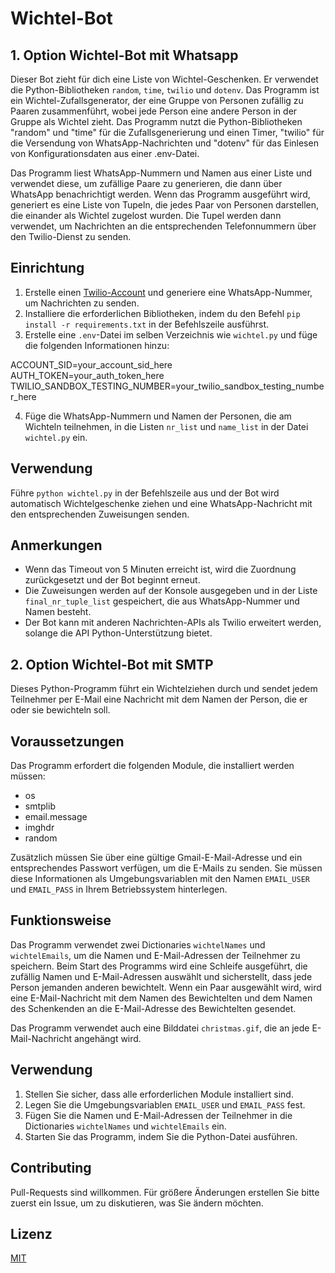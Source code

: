 # Wichtel-Bot

## 1. Option Wichtel-Bot mit Whatsapp

Dieser Bot zieht für dich eine Liste von Wichtel-Geschenken. Er verwendet die Python-Bibliotheken `random`, `time`, `twilio` und `dotenv`.
Das Programm ist ein Wichtel-Zufallsgenerator, der eine Gruppe von Personen zufällig zu Paaren zusammenführt, wobei jede Person eine andere Person in der Gruppe als Wichtel zieht. Das Programm nutzt die Python-Bibliotheken "random" und "time" für die Zufallsgenerierung und einen Timer, "twilio" für die Versendung von WhatsApp-Nachrichten und "dotenv" für das Einlesen von Konfigurationsdaten aus einer .env-Datei.

Das Programm liest WhatsApp-Nummern und Namen aus einer Liste und verwendet diese, um zufällige Paare zu generieren, die dann über WhatsApp benachrichtigt werden. Wenn das Programm ausgeführt wird, generiert es eine Liste von Tupeln, die jedes Paar von Personen darstellen, die einander als Wichtel zugelost wurden. Die Tupel werden dann verwendet, um Nachrichten an die entsprechenden Telefonnummern über den Twilio-Dienst zu senden.

## Einrichtung

1. Erstelle einen [Twilio-Account](https://www.twilio.com/) und generiere eine WhatsApp-Nummer, um Nachrichten zu senden.
2. Installiere die erforderlichen Bibliotheken, indem du den Befehl `pip install -r requirements.txt` in der Befehlszeile ausführst.
3. Erstelle eine `.env`-Datei im selben Verzeichnis wie `wichtel.py` und füge die folgenden Informationen hinzu:

ACCOUNT_SID=your_account_sid_here
AUTH_TOKEN=your_auth_token_here
TWILIO_SANDBOX_TESTING_NUMBER=your_twilio_sandbox_testing_number_here

4. Füge die WhatsApp-Nummern und Namen der Personen, die am Wichteln teilnehmen, in die Listen `nr_list` und `name_list` in der Datei `wichtel.py` ein.

## Verwendung

Führe `python wichtel.py` in der Befehlszeile aus und der Bot wird automatisch Wichtelgeschenke ziehen und eine WhatsApp-Nachricht mit den entsprechenden Zuweisungen senden.

## Anmerkungen

- Wenn das Timeout von 5 Minuten erreicht ist, wird die Zuordnung zurückgesetzt und der Bot beginnt erneut.
- Die Zuweisungen werden auf der Konsole ausgegeben und in der Liste `final_nr_tuple_list` gespeichert, die aus WhatsApp-Nummer und Namen besteht.
- Der Bot kann mit anderen Nachrichten-APIs als Twilio erweitert werden, solange die API Python-Unterstützung bietet.


## 2. Option Wichtel-Bot mit SMTP


Dieses Python-Programm führt ein Wichtelziehen durch und sendet jedem Teilnehmer per E-Mail eine Nachricht mit dem Namen der Person, die er oder sie bewichteln soll.

## Voraussetzungen

Das Programm erfordert die folgenden Module, die installiert werden müssen:

- os
- smtplib
- email.message
- imghdr
- random

Zusätzlich müssen Sie über eine gültige Gmail-E-Mail-Adresse und ein entsprechendes Passwort verfügen, um die E-Mails zu senden. Sie müssen diese Informationen als Umgebungsvariablen mit den Namen `EMAIL_USER` und `EMAIL_PASS` in Ihrem Betriebssystem hinterlegen.

## Funktionsweise

Das Programm verwendet zwei Dictionaries `wichtelNames` und `wichtelEmails`, um die Namen und E-Mail-Adressen der Teilnehmer zu speichern. Beim Start des Programms wird eine Schleife ausgeführt, die zufällig Namen und E-Mail-Adressen auswählt und sicherstellt, dass jede Person jemanden anderen bewichtelt. Wenn ein Paar ausgewählt wird, wird eine E-Mail-Nachricht mit dem Namen des Bewichtelten und dem Namen des Schenkenden an die E-Mail-Adresse des Bewichtelten gesendet.

Das Programm verwendet auch eine Bilddatei `christmas.gif`, die an jede E-Mail-Nachricht angehängt wird.

## Verwendung

1. Stellen Sie sicher, dass alle erforderlichen Module installiert sind.
2. Legen Sie die Umgebungsvariablen `EMAIL_USER` und `EMAIL_PASS` fest.
3. Fügen Sie die Namen und E-Mail-Adressen der Teilnehmer in die Dictionaries `wichtelNames` und `wichtelEmails` ein.
4. Starten Sie das Programm, indem Sie die Python-Datei ausführen.


## Contributing

Pull-Requests sind willkommen. Für größere Änderungen erstellen Sie bitte zuerst ein Issue, um zu diskutieren, was Sie ändern möchten.

## Lizenz

[MIT](https://choosealicense.com/licenses/mit/)

